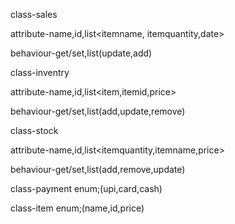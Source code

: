 

class-sales


attribute-name,id,list<itemname, itemquantity,date>


behaviour-get/set,list(update,add)


class-inventry


attribute-name,id,list<item,itemid,price>


behaviour-get/set,list(add,update,remove)



class-stock

attribute-name,id,list<itemquantity,itemname,price>


behaviour-get/set,list(add,remove,update)



class-payment
enum;(upi,card,cash)



class-item
enum;(name,id,price)

